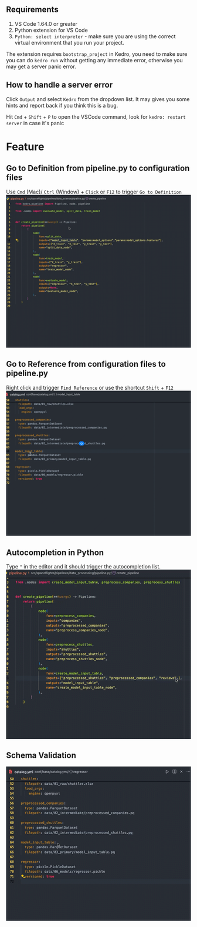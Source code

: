 ## Requirements

1. VS Code 1.64.0 or greater
1. Python extension for VS Code
1. `Python: select interpreter` - make sure you are using the correct virtual environment that you run your project.

The extension requires `bootstrap_project` in Kedro, you need to make sure you can do `kedro run` without getting any immediate error, otherwise you may get a server panic error.

## How to handle a server error
Click `Output` and select `Kedro` from the dropdown list. It may gives you some hints and report back if you think this is a bug.

Hit `Cmd` + `Shift` + `P` to open the VSCode command, look for `kedro: restart server` in case it's panic


# Feature
## Go to Definition from pipeline.py to configuration files
Use `Cmd` (Mac)/ `Ctrl` (Window) + `Click` or `F12` to trigger `Go to Definition`
![go to definition](assets/lsp-go-to-definition.gif)

## Go to Reference from configuration files to pipeline.py
Right click and trigger `Find Reference` or use the shortcut `Shift` + `F12`
![find reference](assets/lsp-find-reference.gif)

## Autocompletion in Python
Type `"` in the editor and it should trigger the autocompletion list.
![autocompletion](assets/lsp-autocompletion.gif)

## Schema Validation
![schema valiadtion](assets/lsp-schema-validation.gif)
